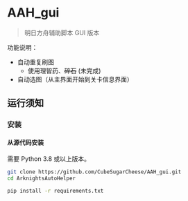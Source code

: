 # AAH_gui

> 明日方舟辅助脚本 GUI 版本

功能说明：

* 自动重复刷图
  * 使用理智药、~~碎石~~ (未完成)
* 自动选图（从主界面开始到关卡信息界面）

## 运行须知

### **安装**

#### 从源代码安装

需要 Python 3.8 或以上版本。

```bash
git clone https://github.com/CubeSugarCheese/AAH_gui.git
cd ArknightsAutoHelper

pip install -r requirements.txt

